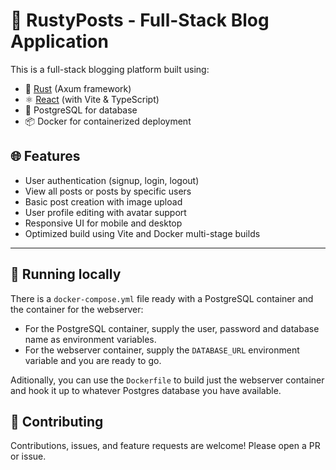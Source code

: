 # 📝 RustyPosts - Full-Stack Blog Application

This is a full-stack blogging platform built using:

- 🦀 [Rust](https://www.rust-lang.org/) (Axum framework)
- ⚛️ [React](https://reactjs.org/) (with Vite & TypeScript)
- 🐘 PostgreSQL for database
- 📦 Docker for containerized deployment

## 🌐 Features

- User authentication (signup, login, logout)
- View all posts or posts by specific users
- Basic post creation with image upload
- User profile editing with avatar support
- Responsive UI for mobile and desktop
- Optimized build using Vite and Docker multi-stage builds

---

## 🚀 Running locally

There is a `docker-compose.yml` file ready with a PostgreSQL container and the container for the webserver:
- For the PostgreSQL container, supply the user, password and database name as environment variables.
- For the webserver container, supply the `DATABASE_URL` environment variable and you are ready to go.

Aditionally, you can use the `Dockerfile` to build just the webserver container and hook it up to whatever Postgres database you have available.


## 🤝 Contributing

Contributions, issues, and feature requests are welcome! Please open a PR or issue.
